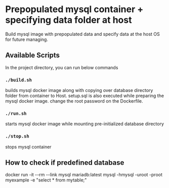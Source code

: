 # Prepopulated mysql container + specifying data folder at host

Build mysql image with prepopulated data and specify data at the host OS for future managing.

## Available Scripts

In the project directory, you can run below commands

### `./build.sh`

builds mysql docker image along with copying over database directory folder from container to Host.
setup.sql is also executed while preparing the mysql docker image.
change the root password on the Dockerfile.

### `./run.sh`

starts mysql docker image while mounting pre-initialized database directory

### `./stop.sh`

stops mysql container

## How to check if predefined database

docker run -it --rm --link mysql mariadb:latest mysql -hmysql -uroot -proot myexample -e "select \* from mytable;"
